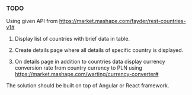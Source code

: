 ### TODO 

Using given API from https://market.mashape.com/fayder/rest-countries-v1#

1) Display list of countries with brief data in table.

2) Create details page where all details of specific country is displayed.

3) On details page in addition to countries data display currency conversion rate from country currency to PLN using https://market.mashape.com/warting/currency-converter#

The solution should be built on top of Angular or React framework.

